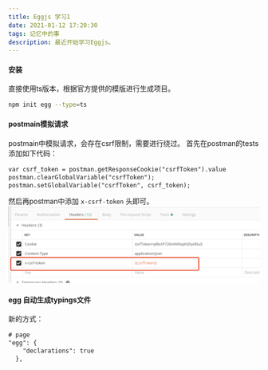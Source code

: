 ```yaml
---
title: Eggjs 学习1
date: 2021-01-12 17:20:30
tags: 记忆中的事
description: 最近开始学习Eggjs。
---
```


#### 安装
直接使用ts版本，根据官方提供的模版进行生成项目。
``` bash
npm init egg --type=ts
```

#### postmain模拟请求
postmain中模拟请求，会存在csrf限制，需要进行绕过。
首先在postman的tests添加如下代码：
```
var csrf_token = postman.getResponseCookie("csrfToken").value
postman.clearGlobalVariable("csrfToken");
postman.setGlobalVariable("csrfToken", csrf_token);
```

然后再postman中添加 `x-csrf-token` 头即可。
![postmain-csrf](/postimg/postmain-csrf.png)


#### egg 自动生成typings文件
新的方式：
```
# page
"egg": {
    "declarations": true
  },
```